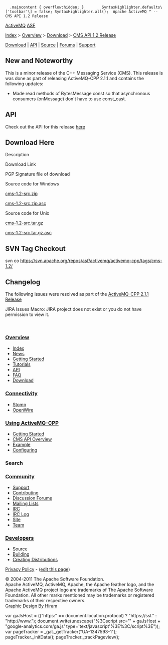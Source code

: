       .maincontent { overflow:hidden; }        SyntaxHighlighter.defaults\['toolbar'\] = false; SyntaxHighlighter.all();  Apache ActiveMQ ™ -- CMS API 1.2 Release 

[ActiveMQ](http://activemq.apache.org/) [ASF](http://www.apache.org)

[Index](index.html) > [Overview](overview.html) > [Download](download.html) > [CMS API 1.2 Release](cms-api-12-release.html)

[Download](download.html) | [API](api.html) | [Source](source.html) | [Forums](http://activemq.apache.org/discussion-forums.html) | [Support](support.html)

New and Noteworthy
------------------

This is a minor release of the C++ Messaging Service (CMS). This release is was done as part of releasing ActiveMQ-CPP 2.1.1 and contains the following updates:

*   Made read methods of BytesMessage const so that asynchronous consumers (onMessage) don't have to use const_cast.

API
---

Check out the API for this release [here](http://activemq.apache.org/cms/api_docs/cms-1.2)

Download Here
-------------

Description

Download Link

PGP Signature file of download

Source code for Windows

[cms-1.2-src.zip](http://www.apache.org/dyn/closer.cgi/activemq/activemq-cpp/source/cms-1.2-src.zip)

[cms-1.2-src.zip.asc](http://www.apache.org/dist/activemq/activemq-cpp/source/cms-1.2-src.zip.asc)

Source code for Unix

[cms-1.2-src.tar.gz](http://www.apache.org/dyn/closer.cgi/activemq/activemq-cpp/source/cms-1.2-src.tar.gz)

[cms-1.2-src.tar.gz.asc](http://www.apache.org/dist/activemq/activemq-cpp/source/cms-1.2-src.tar.gz.asc)

SVN Tag Checkout
----------------

svn co https://svn.apache.org/repos/asf/activemq/activemq-cpp/tags/cms-1.2/

Changelog
---------

The following issues were resolved as part of the [ActiveMQ-CPP 2.1.1 Release](activemq-cpp-211-release.html)  

JIRA Issues Macro: JIRA project does not exist or you do not have permission to view it.

 

### [Overview](index.html)

*   [Index](index.html)
*   [News](news.html)
*   [Getting Started](getting-started.html)
*   [Tutorials](tutorials.html)
*   [API](api.html)
*   [FAQ](faq.html)
*   [Download](download.html)

### [Connectivity](connectivity.html)

*   [Stomp](stomp-support.html)
*   [OpenWire](openwire-support.html)

### [Using ActiveMQ-CPP](using-activemq-cpp.html)

*   [Getting Started](getting-started.html)
*   [CMS API Overview](cms-api-overview.html)
*   [Example](example.html)
*   [Configuring](configuring.html)

### Search

    
  

### [Community](community.html)

*   [Support](support.html)
*   [Contributing](http://activemq.apache.org/contributing.html)
*   [Discussion Forums](http://activemq.apache.org/discussion-forums.html)
*   [Mailing Lists](http://activemq.apache.org/mailing-lists.html)
*   [IRC](irc://irc.codehaus.org/activemq)
*   [IRC Log](http://servlet.uwyn.com/drone/log/hausbot/activemq)
*   [Site](site.html)
*   [Team](http://activemq.apache.org/team.html)

### [Developers](developers.html)

*   [Source](source.html)
*   [Building](building.html)
*   [Creating Distributions](creating-distributions.html)

[Privacy Policy](http://activemq.apache.org/privacy-policy.html) \- ([edit this page](https://cwiki.apache.org/confluence/pages/editpage.action?pageId=69271))

© 2004-2011 The Apache Software Foundation.  
Apache ActiveMQ, ActiveMQ, Apache, the Apache feather logo, and the Apache ActiveMQ project logo are trademarks of The Apache Software Foundation. All other marks mentioned may be trademarks or registered trademarks of their respective owners.  
[Graphic Design By Hiram](http://hiramchirino.com)

var gaJsHost = (("https:" == document.location.protocol) ? "https://ssl." : "http://www."); document.write(unescape("%3Cscript src='" + gaJsHost + "google-analytics.com/ga.js' type='text/javascript'%3E%3C/script%3E")); var pageTracker = \_gat.\_getTracker("UA-1347593-1"); pageTracker.\_initData(); pageTracker.\_trackPageview();